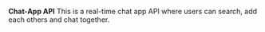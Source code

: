 **Chat-App API**
This is a real-time chat app API where users can search, add each others and chat together.
